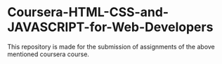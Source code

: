 # Coursera-HTML-CSS-and-JAVASCRIPT-for-Web-Developers
This repository is made for the submission of assignments of the above mentioned coursera course.
